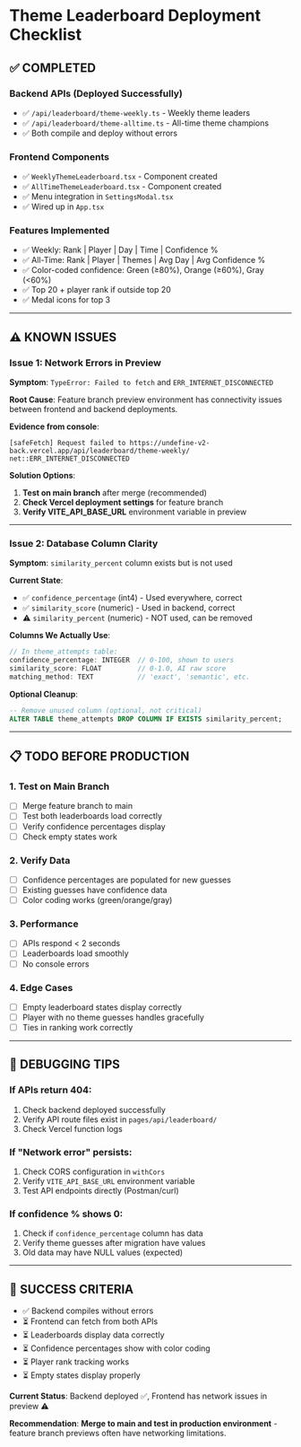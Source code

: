 # Theme Leaderboard Deployment Checklist

## ✅ COMPLETED

### Backend APIs (Deployed Successfully)
- ✅ `/api/leaderboard/theme-weekly.ts` - Weekly theme leaders
- ✅ `/api/leaderboard/theme-alltime.ts` - All-time theme champions
- ✅ Both compile and deploy without errors

### Frontend Components
- ✅ `WeeklyThemeLeaderboard.tsx` - Component created
- ✅ `AllTimeThemeLeaderboard.tsx` - Component created
- ✅ Menu integration in `SettingsModal.tsx`
- ✅ Wired up in `App.tsx`

### Features Implemented
- ✅ Weekly: Rank | Player | Day | Time | Confidence %
- ✅ All-Time: Rank | Player | Themes | Avg Day | Avg Confidence %
- ✅ Color-coded confidence: Green (≥80%), Orange (≥60%), Gray (<60%)
- ✅ Top 20 + player rank if outside top 20
- ✅ Medal icons for top 3

---

## ⚠️ KNOWN ISSUES

### Issue 1: Network Errors in Preview
**Symptom**: `TypeError: Failed to fetch` and `ERR_INTERNET_DISCONNECTED`

**Root Cause**: Feature branch preview environment has connectivity issues between frontend and backend deployments.

**Evidence from console**:
```
[safeFetch] Request failed to https://undefine-v2-back.vercel.app/api/leaderboard/theme-weekly/
net::ERR_INTERNET_DISCONNECTED
```

**Solution Options**:
1. **Test on main branch** after merge (recommended)
2. **Check Vercel deployment settings** for feature branch
3. **Verify VITE_API_BASE_URL** environment variable in preview

---

### Issue 2: Database Column Clarity
**Symptom**: `similarity_percent` column exists but is not used

**Current State**:
- ✅ `confidence_percentage` (int4) - Used everywhere, correct
- ✅ `similarity_score` (numeric) - Used in backend, correct  
- ⚠️ `similarity_percent` (numeric) - NOT used, can be removed

**Columns We Actually Use**:
```typescript
// In theme_attempts table:
confidence_percentage: INTEGER  // 0-100, shown to users
similarity_score: FLOAT         // 0-1.0, AI raw score
matching_method: TEXT           // 'exact', 'semantic', etc.
```

**Optional Cleanup**:
```sql
-- Remove unused column (optional, not critical)
ALTER TABLE theme_attempts DROP COLUMN IF EXISTS similarity_percent;
```

---

## 📋 TODO BEFORE PRODUCTION

### 1. Test on Main Branch
- [ ] Merge feature branch to main
- [ ] Test both leaderboards load correctly
- [ ] Verify confidence percentages display
- [ ] Check empty states work

### 2. Verify Data
- [ ] Confidence percentages are populated for new guesses
- [ ] Existing guesses have confidence data
- [ ] Color coding works (green/orange/gray)

### 3. Performance
- [ ] APIs respond < 2 seconds
- [ ] Leaderboards load smoothly
- [ ] No console errors

### 4. Edge Cases
- [ ] Empty leaderboard states display correctly
- [ ] Player with no theme guesses handles gracefully
- [ ] Ties in ranking work correctly

---

## 🔧 DEBUGGING TIPS

### If APIs return 404:
1. Check backend deployed successfully
2. Verify API route files exist in `pages/api/leaderboard/`
3. Check Vercel function logs

### If "Network error" persists:
1. Check CORS configuration in `withCors`
2. Verify `VITE_API_BASE_URL` environment variable
3. Test API endpoints directly (Postman/curl)

### If confidence % shows 0:
1. Check if `confidence_percentage` column has data
2. Verify theme guesses after migration have values
3. Old data may have NULL values (expected)

---

## 🎯 SUCCESS CRITERIA

- ✅ Backend compiles without errors
- ⏳ Frontend can fetch from both APIs
- ⏳ Leaderboards display data correctly
- ⏳ Confidence percentages show with color coding
- ⏳ Player rank tracking works
- ⏳ Empty states display properly

**Current Status**: Backend deployed ✅, Frontend has network issues in preview ⚠️

**Recommendation**: **Merge to main and test in production environment** - feature branch previews often have networking limitations.

